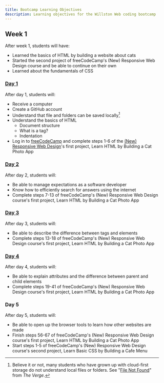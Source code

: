 ```yaml
---
title: Bootcamp Learning Objectives
description: Learning objectives for the Willston Web coding bootcamp
---
```


## Week 1

After week 1, students will have:

- Learned the basics of HTML by building a website about cats
- Started the second project of freeCodeCamp's (New) Responsive Web Design
  course and be able to continue on their own
- Learned about the fundamentals of CSS

### [Day 1](/bootcamp/1)

After day 1, students will:

- Receive a computer
- Create a GitHub account
- Understand that file and folders can be saved locally[^1]
- Understand the basics of HTML
  - Document structure
  - What is a tag?
  - Indentation
- Log in to [freeCodeCamp] and complete steps 1-6 of the [(New) Responsive Web
  Design]'s first project, Learn HTML by Building a Cat Photo App

[(New) Responsive Web Design]: https://www.freecodecamp.org/learn/2022/responsive-web-design/

[^1]: Believe it or not, many students who have grown up with cloud-first
storage do not understand local files or folders. See "[File Not Found]" from
_The Verge_.

[File Not Found]: https://www.theverge.com/22684730/students-file-folder-directory-structure-education-gen-z

[freeCodeCamp]: https://freecodecamp.org

### [Day 2](/bootcamp/2)

After day 2, students will:

- Be able to manage expectations as a software developer
- Know how to efficiently search for answers using the internet
- Complete steps 7-13 of freeCodeCamp's (New) Responsive Web Design course's
  first project, Learn HTML by Building a Cat Photo App

### [Day 3](/bootcamp/3)

After day 3, students will:

- Be able to describe the difference between tags and elements
- Complete steps 13-18 of freeCodeCamp's (New) Responsive Web Design course's
  first project, Learn HTML by Building a Cat Photo App

### [Day 4](/bootcamp/4)

After day 4, students will:

- Be able to explain attributes and the difference between parent and child
  elements
- Complete steps 19-41 of freeCodeCamp's (New) Responsive Web Design course's
  first project, Learn HTML by Building a Cat Photo App

### Day 5

After day 5, students will:

- Be able to open up the browser tools to learn how other websites are made
- Finish steps 56-67 of freeCodeCamp's (New) Responsive Web Design course's
  first project, Learn HTML by Building a Cat Photo App
- Start steps 1-5 of freeCodeCamp's (New) Responsive Web Design course's
  second project, Learn Basic CSS by Building a Cafe Menu
